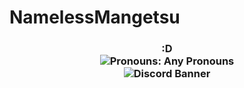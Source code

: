 # NamelessMangetsu
<h3 align="center">
  :D
  <br>
<img src="https://img.shields.io/endpoint?color=180421&style=flat-square&url=https%3A%2F%2Fpronoundb.org%2Fshields%2F6387cdf695ed6674fbc90e7a" alt="Pronouns: Any Pronouns">
    <br>
<img src="https://discord.c99.nl/widget/theme-2/987838764388855828.png" alt="Discord Banner">
</h3>

